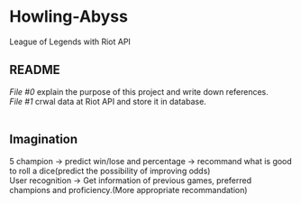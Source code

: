 # Howling-Abyss
League of Legends with Riot API

## README
*File #0* explain the purpose of this project and write down references.<br>
*File #1* crwal data at Riot API and store it in database.<br><br>

## Imagination
5 champion -> predict win/lose and percentage -> recommand what is good to roll a dice(predict the possibility of improving odds)<br>
User recognition -> Get information of previous games, preferred champions and proficiency.(More appropriate recommandation)
